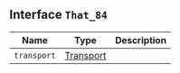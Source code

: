 ## Interface `That_84`

| Name | Type | Description |
| - | - | - |
| `transport` | [Transport](./Transport.md) | &nbsp; |
